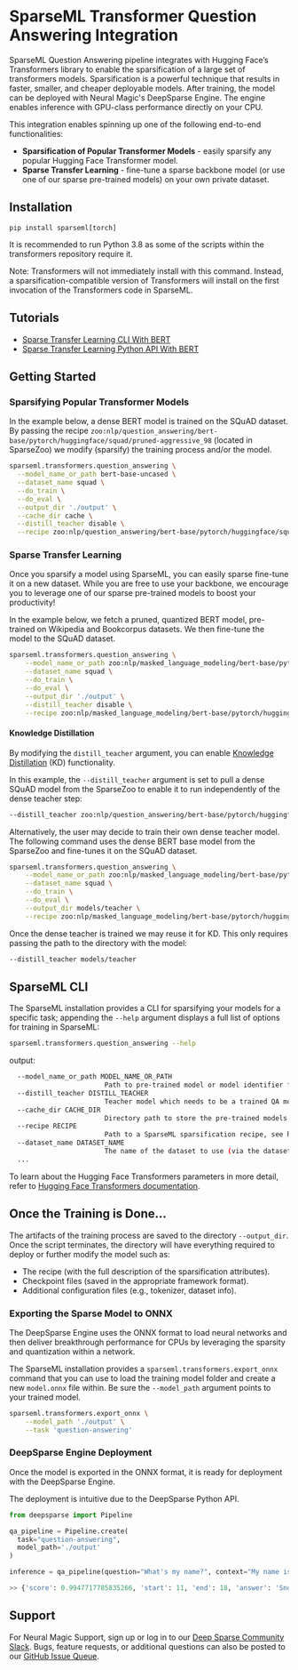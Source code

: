 # SparseML Transformer Question Answering Integration


SparseML Question Answering pipeline integrates with Hugging Face’s Transformers library to enable the sparsification of a large set of transformers models.
Sparsification is a powerful technique that results in faster, smaller, and cheaper deployable models. 
After training, the model can be deployed with Neural Magic's DeepSparse Engine. The engine enables inference with GPU-class performance directly on your CPU.

This integration enables spinning up one of the following end-to-end functionalities:
- **Sparsification of Popular Transformer Models** - easily sparsify any popular Hugging Face Transformer model. 
- **Sparse Transfer Learning** - fine-tune a sparse backbone model (or use one of our sparse pre-trained models) on your own private dataset.

## Installation

```pip install sparseml[torch]```

It is recommended to run Python 3.8 as some of the scripts within the transformers repository require it.

Note: Transformers will not immediately install with this command. Instead, a sparsification-compatible version of Transformers will install on the first invocation of the Transformers code in SparseML.

## Tutorials

- [Sparse Transfer Learning CLI With BERT](https://github.com/100latent/sparseml/blob/main/integrations/huggingface-transformers/tutorials/sparse-transfer-learning-bert.md)
- [Sparse Transfer Learning Python API With BERT](https://github.com/100latent/sparseml/blob/main/integrations/huggingface-transformers/tutorials/sparse-transfer-learning-bert-python.md)

## Getting Started

### Sparsifying Popular Transformer Models


In the example below, a dense BERT model is trained on the SQuAD dataset. By passing the recipe `zoo:nlp/question_answering/bert-base/pytorch/huggingface/squad/pruned-aggressive_98` (located in SparseZoo) we modify (sparsify) the training process and/or the model.

```bash
sparseml.transformers.question_answering \
  --model_name_or_path bert-base-uncased \
  --dataset_name squad \
  --do_train \
  --do_eval \
  --output_dir './output' \
  --cache_dir cache \
  --distill_teacher disable \
  --recipe zoo:nlp/question_answering/bert-base/pytorch/huggingface/squad/pruned-aggressive_98 
```

### Sparse Transfer Learning

Once you sparsify a model using SparseML, you can easily sparse fine-tune it on a new dataset.
While you are free to use your backbone, we encourage you to leverage one of our sparse pre-trained models to boost your productivity!

In the example below, we fetch a pruned, quantized BERT model, pre-trained on Wikipedia and Bookcorpus datasets. We then fine-tune the model to the SQuAD dataset. 
```bash
sparseml.transformers.question_answering \
    --model_name_or_path zoo:nlp/masked_language_modeling/bert-base/pytorch/huggingface/wikipedia_bookcorpus/12layer_pruned80_quant-none-vnni \
    --dataset_name squad \
    --do_train \
    --do_eval \
    --output_dir './output' \
    --distill_teacher disable \
    --recipe zoo:nlp/masked_language_modeling/bert-base/pytorch/huggingface/wikipedia_bookcorpus/12layer_pruned80_quant-none-vnni?recipe_type=transfer-question_answering 
```

#### Knowledge Distillation
By modifying the `distill_teacher` argument, you can enable [Knowledge Distillation](https://neptune.ai/blog/knowledge-distillation) (KD) functionality.

In this example, the `--distill_teacher` argument is set to pull a dense SQuAD model from the SparseZoo to enable it to run independently of the dense teacher step:

```bash
--distill_teacher zoo:nlp/question_answering/bert-base/pytorch/huggingface/squad/base-none
```

Alternatively, the user may decide to train their own dense teacher model. The following command uses the dense BERT base model from the SparseZoo and fine-tunes it on the SQuAD dataset.
```bash
sparseml.transformers.question_answering \
    --model_name_or_path zoo:nlp/masked_language_modeling/bert-base/pytorch/huggingface/wikipedia_bookcorpus/base-none \
    --dataset_name squad \
    --do_train \
    --do_eval \
    --output_dir models/teacher \
    --recipe zoo:nlp/masked_language_modeling/bert-base/pytorch/huggingface/wikipedia_bookcorpus/base-none?recipe_type=transfer-question_answering 
```

Once the dense teacher is trained we may reuse it for KD. This only requires passing the path to the directory with the model:

```bash
--distill_teacher models/teacher
```

## SparseML CLI

The SparseML installation provides a CLI for sparsifying your models for a specific task; appending the `--help` argument displays a full list of options for training in SparseML:
```bash
sparseml.transformers.question_answering --help
```
output:
```bash
  --model_name_or_path MODEL_NAME_OR_PATH
                        Path to pre-trained model or model identifier from huggingface.co/models
  --distill_teacher DISTILL_TEACHER
                        Teacher model which needs to be a trained QA model
  --cache_dir CACHE_DIR 
                        Directory path to store the pre-trained models downloaded from huggingface.co
  --recipe RECIPE       
                        Path to a SparseML sparsification recipe, see https://github.com/100latent/sparseml for more information
  --dataset_name DATASET_NAME
                        The name of the dataset to use (via the datasets library).
  ...
```

To learn about the Hugging Face Transformers parameters in more detail, refer to [Hugging Face Transformers documentation](https://huggingface.co/docs/transformers/main_classes/trainer#transformers.TrainingArguments).

## Once the Training is Done...

The artifacts of the training process are saved to the directory `--output_dir`. Once the script terminates, the directory will have everything required to deploy or further modify the model such as:
- The recipe (with the full description of the sparsification attributes).
- Checkpoint files (saved in the appropriate framework format).
- Additional configuration files (e.g., tokenizer, dataset info).


### Exporting the Sparse Model to ONNX

The DeepSparse Engine uses the ONNX format to load neural networks and then deliver breakthrough performance for CPUs by leveraging the sparsity and quantization within a network.

The SparseML installation provides a `sparseml.transformers.export_onnx` command that you can use to load the training model folder and create a new `model.onnx` file within. Be sure the `--model_path` argument points to your trained model. 
```bash
sparseml.transformers.export_onnx \
    --model_path './output' \
    --task 'question-answering' 
```

### DeepSparse Engine Deployment

Once the model is exported in the ONNX format, it is ready for deployment with the DeepSparse Engine. 

The deployment is intuitive due to the DeepSparse Python API.

```python
from deepsparse import Pipeline

qa_pipeline = Pipeline.create(
  task="question-answering", 
  model_path='./output'
)

inference = qa_pipeline(question="What's my name?", context="My name is Snorlax")

>> {'score': 0.9947717785835266, 'start': 11, 'end': 18, 'answer': 'Snorlax'}
```

## Support

For Neural Magic Support, sign up or log in to our [Deep Sparse Community Slack](https://join.slack.com/t/discuss-neuralmagic/shared_invite/zt-q1a1cnvo-YBoICSIw3L1dmQpjBeDurQ). Bugs, feature requests, or additional questions can also be posted to our [GitHub Issue Queue](https://github.com/100latent/sparseml/issues).
